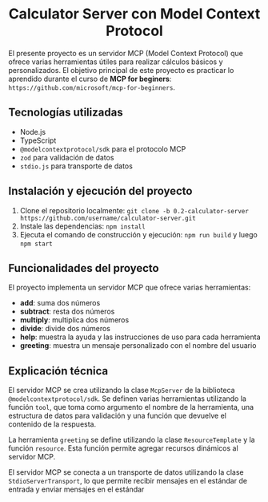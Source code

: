 # <h1 align="center">Calculator Server con Model Context Protocol</h1>

El presente proyecto es un servidor MCP (Model Context Protocol) que ofrece varias herramientas útiles para realizar cálculos básicos y personalizados. El objetivo principal de este proyecto es practicar lo aprendido durante el curso de **MCP for beginers**: `https://github.com/microsoft/mcp-for-beginners`.

## Tecnologías utilizadas

*   Node.js
*   TypeScript
*   `@modelcontextprotocol/sdk` para el protocolo MCP
*   `zod` para validación de datos
*   `stdio.js` para transporte de datos

## Instalación y ejecución del proyecto

1.  Clone el repositorio localmente: `git clone -b 0.2-calculator-server https://github.com/username/calculator-server.git`
2.  Instale las dependencias: `npm install`
3.  Ejecuta el comando de construcción y ejecución: `npm run build` y luego `npm start`

## Funcionalidades del proyecto

El proyecto implementa un servidor MCP que ofrece varias herramientas:

*   **add**: suma dos números
*   **subtract**: resta dos números
*   **multiply**: multiplica dos números
*   **divide**: divide dos números
*   **help**: muestra la ayuda y las instrucciones de uso para cada herramienta
*   **greeting**: muestra un mensaje personalizado con el nombre del usuario

## Explicación técnica

El servidor MCP se crea utilizando la clase `McpServer` de la biblioteca `@modelcontextprotocol/sdk`. Se definen varias herramientas utilizando la función `tool`, que toma como argumento el nombre de la herramienta, una estructura de datos para validación y una función que devuelve el contenido de la respuesta.

La herramienta `greeting` se define utilizando la clase `ResourceTemplate` y la función `resource`. Esta función permite agregar recursos dinámicos al servidor MCP.

El servidor MCP se conecta a un transporte de datos utilizando la clase `StdioServerTransport`, lo que permite recibir mensajes en el estándar de entrada y enviar mensajes en el estándar